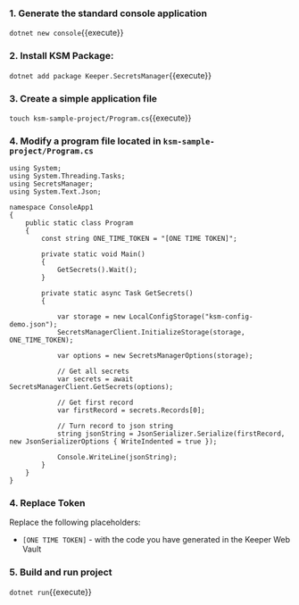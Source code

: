 
### 1. Generate the standard console application
`dotnet new console`{{execute}}

### 2. Install KSM Package:

`dotnet add package Keeper.SecretsManager`{{execute}}

### 3. Create a simple application file

`touch ksm-sample-project/Program.cs`{{execute}}

### 4. Modify a program file located in `ksm-sample-project/Program.cs`

```
using System;
using System.Threading.Tasks;
using SecretsManager;
using System.Text.Json;

namespace ConsoleApp1
{
    public static class Program
    {
        const string ONE_TIME_TOKEN = "[ONE TIME TOKEN]";
        
        private static void Main()
        {
            GetSecrets().Wait();
        }

        private static async Task GetSecrets()
        {

            var storage = new LocalConfigStorage("ksm-config-demo.json");
            SecretsManagerClient.InitializeStorage(storage, ONE_TIME_TOKEN);

            var options = new SecretsManagerOptions(storage);

            // Get all secrets
            var secrets = await SecretsManagerClient.GetSecrets(options);

            // Get first record
            var firstRecord = secrets.Records[0]; 

            // Turn record to json string
            string jsonString = JsonSerializer.Serialize(firstRecord, new JsonSerializerOptions { WriteIndented = true });

            Console.WriteLine(jsonString);
        }
    }
}
```

### 4. Replace Token

Replace the following placeholders:

- `[ONE TIME TOKEN]` - with the code you have generated in the Keeper Web Vault


### 5. Build and run project
`dotnet run`{{execute}}
